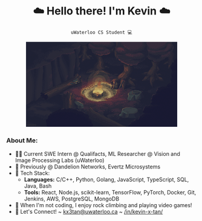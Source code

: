 <h1 align="center"> ☁️ Hello there! I'm Kevin ☁️ </h1>
 
<div align="center">

`uWaterloo CS Student 💻`

<img src="./campfire.gif" alt="campfire-pixelart-bg" width="400px"/>
</div>

<h3 align="left"> <b> About Me:</b> </h3>

- 👨‍💻 Current SWE Intern @ Qualifacts, ML Researcher @ Vision and Image Processing Labs (uWaterloo)
- 🌼 Previously @ Dandelion Networks, Evertz Microsystems
- 🥞 Tech Stack:
  - **Languages:** C/C++, Python, Golang, JavaScript, TypeScript, SQL, Java, Bash
  - **Tools:** React, Node.js, scikit-learn, TensorFlow, PyTorch, Docker, Git, Jenkins, AWS, PostgreSQL, MongoDB
- 🌱 When I'm not coding, I enjoy rock climbing and playing video games!
- 🚀 Let's Connect! ~ <kx3tan@uwaterloo.ca> ~ [/in/kevin-x-tan/](https://www.linkedin.com/in/kevin-x-tan)
